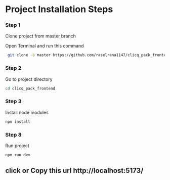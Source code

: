 # Project Installation Steps

### Step 1

Clone project from master branch

Open Terminal and run this command

```sh
 git clone -b master https://github.com/raselrana1147/clicq_pack_frontend.git
```

### Step 2

Go to project directory

```sh
cd clicq_pack_frontend
```

### Step 3

Install node modules

```sh
npm install
```

### Step 8

Run project

```sh
npm run dev
```

## click or Copy this url http://localhost:5173/
